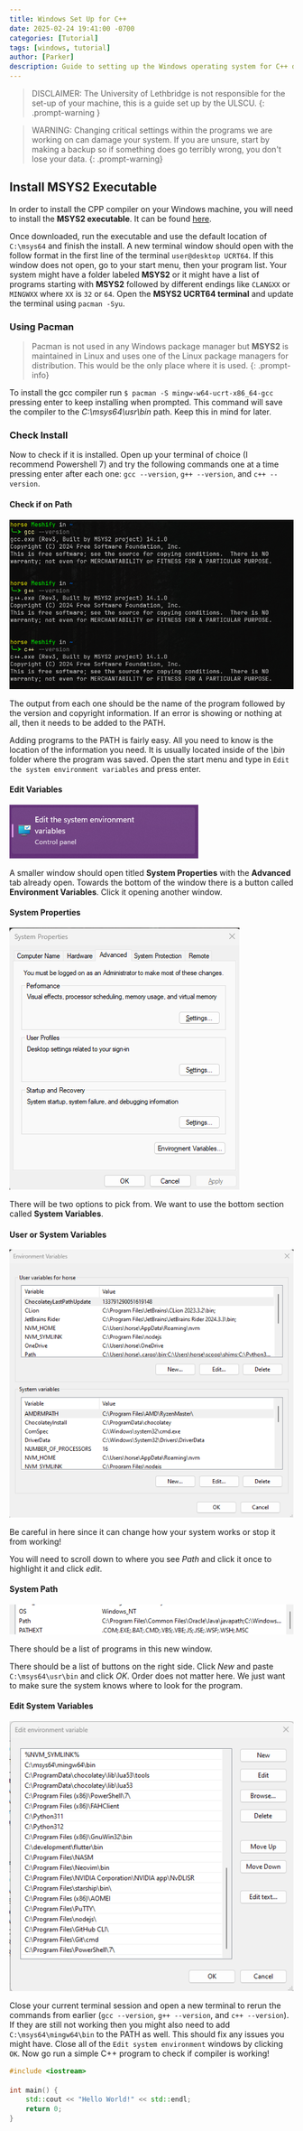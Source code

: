 ```yaml
---
title: Windows Set Up for C++
date: 2025-02-24 19:41:00 -0700
categories: [Tutorial]
tags: [windows, tutorial]
author: [Parker] 
description: Guide to setting up the Windows operating system for C++ development.
---
```


> DISCLAIMER: The University of Lethbridge is not responsible for the set-up of your machine, this is a guide set up by the ULSCU.
{: .prompt-warning }

> WARNING: Changing critical settings within the programs we are working on can damage your system. If you are unsure, start by making a backup so if something does go terribly wrong, you don't lose your data.
{: .prompt-warning}

## Install MSYS2 Executable

In order to install the CPP compiler on your Windows machine, you will need to
install the **MSYS2 executable**. It can be found [here](https://www.msys2.org/).

Once downloaded, run the executable and use the default location of `C:\msys64`
and finish the install. A new terminal window should open with the follow format
in the first line of the terminal `user@desktop UCRT64`. If this window does not
open, go to your start menu, then your program list. Your system might have a
folder labeled **MSYS2** or it might have a list of programs starting with **MSYS2**
followed by different endings like `CLANGXX` or `MINGWXX` where `XX` is `32` or
`64`. Open the **MSYS2 UCRT64 terminal** and update the terminal using `pacman -Syu`.

### Using Pacman

> Pacman is not used in any Windows package manager but **MSYS2** is maintained in Linux and uses one of the Linux package managers for distribution. This would be the only place where it is used.
{: .prompt-info}

To install the gcc compiler run `$ pacman -S mingw-w64-ucrt-x86_64-gcc` pressing
enter to keep installing when prompted. This command will save the compiler to
the *C:\msys64\usr\bin* path. Keep this in mind for later.

### Check Install

Now to check if it is installed. Open up your terminal of choice
(I recommend Powershell 7) and try the following commands one at a time pressing
enter after each one: `gcc --version`, `g++ --version`, and `c++ --version`.

#### Check if on Path

![check_if_on_path](../assets/windows_setup/checkIfOnPath.png)

The output from each one should be the name of the program followed by the
version and copyright information. If an error is showing or nothing at all,
then it needs to be added to the PATH.

Adding programs to the PATH is fairly easy. All you need to know is the location
of the information you need. It is usually located inside of the *\bin* folder
where the program was saved. Open the start menu and type in
`Edit the system environment variables` and press enter.

#### Edit Variables

![edit_variables](../assets/windows_setup/editVariables.png)

A smaller window should open titled **System Properties** with the **Advanced** tab
already open. Towards the bottom of the window there is a button called
**Environment Variables**. Click it opening another window.

#### System Properties

![system_properties](../assets/windows_setup/systemProperties.png)

There will be two options to pick from. We want to use the bottom section called
**System Variables**.

#### User or System Variables

![user_or_system_variables](../assets/windows_setup/userOrSystemVariables.png)

Be careful in here since it can change how your system works or stop it from working!

You will need to scroll down to where you see *Path* and click it once to
highlight it and click *edit*.

#### System Path

![system_path](../assets/windows_setup/systemPath.png)

There should be a list of programs in this new window.

There should be a list of buttons on the right side. Click *New* and paste
`C:\msys64\usr\bin` and click *OK*. Order does not matter here. We just want to
make sure the system knows where to look for the program.

#### Edit System Variables

![edit_system_variables](../assets/windows_setup/editSystemVariables.png)

Close your current terminal session and open a new terminal to rerun the
commands from earlier (`gcc --version`, `g++ --version`, and `c++ --version`).
If they are still not working then you might also need to add
`C:\msys64\mingw64\bin` to the PATH as well. This should fix any issues you
might have. Close all of the `Edit system environment` windows by clicking `OK`.
Now go run a simple C++ program to check if compiler is working!

```c++
#include <iostream>

int main() {
    std::cout << "Hello World!" << std::endl;
    return 0;
}
```
